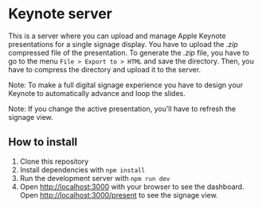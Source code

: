 # Keynote server

This is a server where you can upload and manage Apple Keynote presentations for a single signage display. 
You have to upload the *.zip* compressed file of the presentation.
To generate the *.zip* file, you have to go to the menu `File > Export to > HTML` and save the directory. 
Then, you have to compress the directory and upload it to the server.

Note: To make a full digital signage experience you have to design your Keynote to automatically advance and loop the slides.

Note: If you change the active presentation, you'll have to refresh the signage view.

## How to install

1. Clone this repository
2. Install dependencies with `npm install`
3. Run the development server with `npm run dev`
4. Open [http://localhost:3000](http://localhost:3000) with your browser to see the dashboard. Open [http://localhost:3000/present](http://localhost:3000/present) to see the signage view.